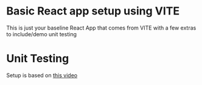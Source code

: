 # Basic React app setup using VITE
This is just your baseline React App that comes from VITE with a few extras to include/demo unit testing

# Unit Testing
Setup is based on [this video](https://www.youtube.com/watch?v=G-4zgIPsjkU)